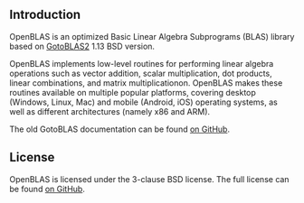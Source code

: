## Introduction

OpenBLAS is an optimized Basic Linear Algebra Subprograms (BLAS) library based on [GotoBLAS2](https://www.tacc.utexas.edu/research-development/tacc-software/gotoblas2) 1.13 BSD version.

OpenBLAS implements low-level routines for performing linear algebra operations such as vector addition, scalar multiplication, dot products, linear combinations, and matrix multiplicationon. OpenBLAS makes these routines available on multiple popular platforms, covering desktop (Windows, Linux, Mac)  and mobile (Android, iOS) operating systems, as well as different architectures (namely x86 and ARM).

The old GotoBLAS documentation can be found [on GitHub](https://github.com/OpenMathLib/OpenBLAS/blob/develop/GotoBLAS_01Readme.txt).

## License

OpenBLAS is licensed under the 3-clause BSD license. The full license can be found [on GitHub](https://github.com/OpenMathLib/OpenBLAS/blob/develop/LICENSE).
